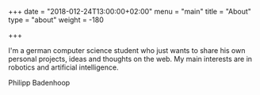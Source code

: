 +++
date = "2018-012-24T13:00:00+02:00"
menu = "main"
title = "About"
type = "about"
weight = -180

+++

I'm a german computer science student who just wants to share his own personal projects, ideas and thoughts on the web.
My main interests are in robotics and artificial intelligence.

Philipp Badenhoop